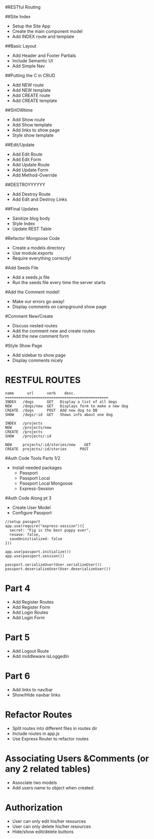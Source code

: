 #RESTful Routing

##Site Index
* Setup the Site App
* Create the main component model
* Add INDEX route and template

##Basic Layout
* Add Header and Footer Partials
* Include Semantic UI
* Add Simple Nav

##Putting the C in CRUD
* Add NEW route
* Add NEW template
* Add CREATE route
* Add CREATE template

##SHOWtime
* Add Show route
* Add Show template
* Add links to show page
* Style show template

##Edit/Update
* Add Edit Route
* Add Edit Form
* Add Update Route
* Add Update Form
* Add Method-Override

##DESTROYYYYYY
* Add Destroy Route
* Add Edit and Destroy Links

##Final Updates
* Sanitize blog body
* Style Index
* Update REST Table


#Refactor Mongoose Code
* Create a models directory
* Use module.exports
* Require everything correctly!

#Add Seeds File
* Add a seeds.js file
* Run the seeds file every time the server starts

#Add the Comment model!
* Make our errors go away!
* Display comments on campground show page

#Comment New/Create
* Discuss nested routes
* Add the comment new and create routes
* Add the new comment form

#Style Show Page
* Add sidebar to show page
* Display comments nicely


# RESTFUL ROUTES
```
name      url      verb    desc.
===============================================
INDEX   /dogs      GET   Display a list of all dogs
NEW     /dogs/new  GET   Displays form to make a new dog
CREATE  /dogs      POST  Add new dog to DB
SHOW    /dogs/:id  GET   Shows info about one dog

INDEX   /projects
NEW     /projects/new
CREATE  /projects
SHOW    /projects/:id

NEW     projects/:id/stories/new    GET
CREATE  projects/:id/stories      POST
```

#Auth Code Tools Parts 1/2
* Install needed packages
  * Passport
  * Passport Local 
  * Passport Local Mongoose
  * Express-Session

#Auth Code Along pt 3
* Create User Model
* Configure Passport
```$xslt
//setup passport
app.use(require("express-session")({
  secret: "Fig is the best puppy ever",
  resave: false,
  saveUninitialized: false
}))

app.use(passport.initialize())
app.use(passport.session())

passport.serializeUser(User.serializeUser())
passport.deserializeUser(User.deserializeUser())
```

# Part 4
* Add Register Routes
* Add Register Form
* Add Login Routes
* Add Login Form

# Part 5
* Add Logout Route
* Add middleware isLoggedIn

# Part 6
* Add links to nav/bar
* Show/Hide navbar links

# Refactor Routes
* Split routes into different files in routes dir
* Include routes in app.js
* Use Express Router to refactor routes

# Associating Users &Comments (or any 2 related tables)
* Associate two models
* Add users name to object when created

# Authorization
* User can only edit his/her resources
* User can only delete his/her resources
* Hide/show edit/delete buttons
